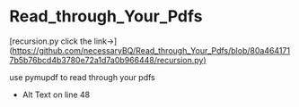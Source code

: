 # Read_through_Your_Pdfs

[recursion.py click the link->]
([https://github.com/necessaryBQ/Read_through_Your_Pdfs/blob/80a4641717b5b76bcd4b3780e72a1d7a0b966448/recursion.py)](https://github.com/necessaryBQ/Read_through_Your_Pdfs/blob/80a4641717b5b76bcd4b3780e72a1d7a0b966448/recursion.py)

use pymupdf to read through your pdfs

* Alt Text on line 48
